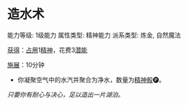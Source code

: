 # 造水术

能力等级: 1级能力
属性类型: 精神能力
派系类型: 炼金, 自然魔法

<aside>

[获得](https://www.notion.so/1b3d619a067b8027ba38e2c1caf9d84b?pvs=21)：[占用](https://www.notion.so/1b3d619a067b8028a794de6ceed96ec0?pvs=21)1[精神](https://www.notion.so/1b3d619a067b800a8da5d96dd60be2b1?pvs=21)，花费3[潜能](https://www.notion.so/1b3d619a067b80c2bdb4c721adc30021?pvs=21)

</aside>

<aside>

[施展](https://www.notion.so/1b3d619a067b80f38dccf027f026b32f?pvs=21)：10分钟

- 你凝聚空气中的水汽并聚合为净水，数量为[精神骰](https://www.notion.so/1b3d619a067b80a8a9ffef3e0057db9d?pvs=21)🅟。
</aside>

*只要你有耐心与决心，足以造出一片湖泊。*